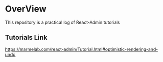 # OverView
This repository is a practical log of React-Admin tutorials

## Tutorials Link
https://marmelab.com/react-admin/Tutorial.html#optimistic-rendering-and-undo